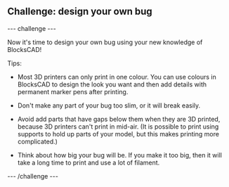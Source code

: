 ## Challenge: design your own bug

--- challenge ---

Now it's time to design your own bug using your new knowledge of BlocksCAD!

Tips:

+ Most 3D printers can only print in one colour. You can use colours in BlocksCAD to design the look you want and then add details with permanent marker pens after printing.

+ Don't make any part of your bug too slim, or it will break easily.

+ Avoid add parts that have gaps below them when they are 3D printed, because 3D printers can't print in mid-air. (It is possible to print using supports to hold up parts of your model, but this makes printing more complicated.)

+ Think about how big your bug will be. If you make it too big, then it will take a long time to print and use a lot of filament.

--- /challenge ---



 




  
